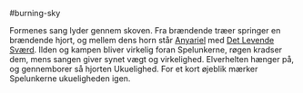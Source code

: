 #burning-sky

Formenes sang lyder gennem skoven. Fra brændende træer springer en brændende hjort, og mellem dens horn står [Anyariel](./Anyariel.md) med [Det Levende Sværd](./Det%20Levende%20Sværd.md). Ilden og kampen bliver virkelig foran Spelunkerne, røgen kradser dem, mens sangen giver synet vægt og virkelighed. Elverhelten hænger på, og gennemborer så hjorten Ukuelighed. For et kort øjeblik mærker Spelunkerne ukueligheden igen.
